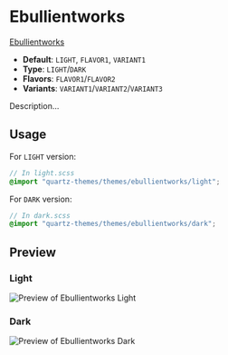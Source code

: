 # Ebullientworks

[Ebullientworks](https://github.com/ebullient)

- **Default**: `LIGHT`, `FLAVOR1`, `VARIANT1`
- **Type**: `LIGHT`/`DARK`
- **Flavors**: `FLAVOR1`/`FLAVOR2`
- **Variants**: `VARIANT1`/`VARIANT2`/`VARIANT3`

Description...

## Usage

For `LIGHT` version:

```scss
// In light.scss
@import "quartz-themes/themes/ebullientworks/light";
```

For `DARK` version:

```scss
// In dark.scss
@import "quartz-themes/themes/ebullientworks/dark";
```

## Preview

### Light

![Preview of Ebullientworks Light](preview-light.png)

### Dark

![Preview of Ebullientworks Dark](preview-dark.png)
